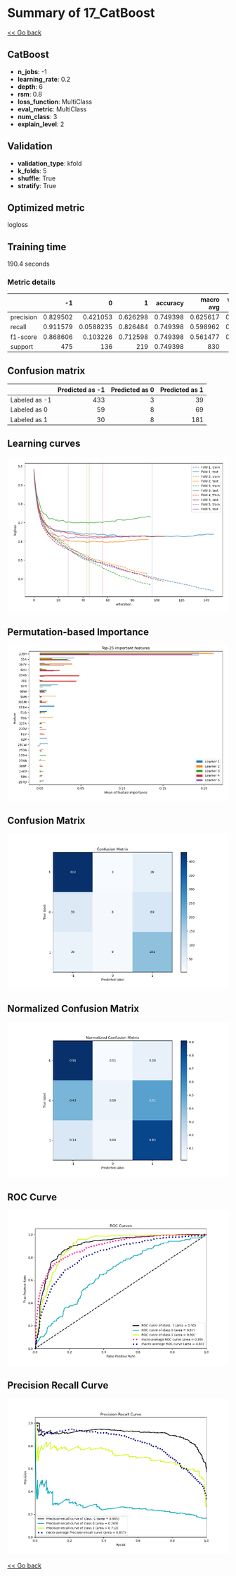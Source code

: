 # Summary of 17_CatBoost

[<< Go back](../README.md)


## CatBoost
- **n_jobs**: -1
- **learning_rate**: 0.2
- **depth**: 6
- **rsm**: 0.8
- **loss_function**: MultiClass
- **eval_metric**: MultiClass
- **num_class**: 3
- **explain_level**: 2

## Validation
 - **validation_type**: kfold
 - **k_folds**: 5
 - **shuffle**: True
 - **stratify**: True

## Optimized metric
logloss

## Training time

190.4 seconds

### Metric details
|           |         -1 |           0 |          1 |   accuracy |   macro avg |   weighted avg |   logloss |
|:----------|-----------:|------------:|-----------:|-----------:|------------:|---------------:|----------:|
| precision |   0.829502 |   0.421053  |   0.626298 |   0.749398 |    0.625617 |       0.708959 |  0.631446 |
| recall    |   0.911579 |   0.0588235 |   0.826484 |   0.749398 |    0.598962 |       0.749398 |  0.631446 |
| f1-score  |   0.868606 |   0.103226  |   0.712598 |   0.749398 |    0.561477 |       0.702031 |  0.631446 |
| support   | 475        | 136         | 219        |   0.749398 |  830        |     830        |  0.631446 |


## Confusion matrix
|               |   Predicted as -1 |   Predicted as 0 |   Predicted as 1 |
|:--------------|------------------:|-----------------:|-----------------:|
| Labeled as -1 |               433 |                3 |               39 |
| Labeled as 0  |                59 |                8 |               69 |
| Labeled as 1  |                30 |                8 |              181 |

## Learning curves
![Learning curves](learning_curves.png)

## Permutation-based Importance
![Permutation-based Importance](permutation_importance.png)
## Confusion Matrix

![Confusion Matrix](confusion_matrix.png)


## Normalized Confusion Matrix

![Normalized Confusion Matrix](confusion_matrix_normalized.png)


## ROC Curve

![ROC Curve](roc_curve.png)


## Precision Recall Curve

![Precision Recall Curve](precision_recall_curve.png)



[<< Go back](../README.md)

